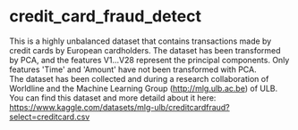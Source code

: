 # credit_card_fraud_detect

This is a highly unbalanced dataset that contains transactions made by credit cards by European cardholders. The dataset has been transformed by PCA, and the features
V1...V28 represent the principal components. Only features 'Time' and 'Amount' have not been transformed with PCA.<br>
The dataset has been collected and during a research collaboration of Worldline and the Machine Learning Group (http://mlg.ulb.ac.be) of ULB. You can find this dataset and more detaild about it here:<br>
https://www.kaggle.com/datasets/mlg-ulb/creditcardfraud?select=creditcard.csv
